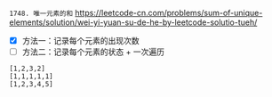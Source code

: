 
`1748. 唯一元素的和` https://leetcode-cn.com/problems/sum-of-unique-elements/solution/wei-yi-yuan-su-de-he-by-leetcode-solutio-tueh/
- [x] 方法一：记录每个元素的出现次数
- [ ] 方法二：记录每个元素的状态 + 一次遍历

```
[1,2,3,2]
[1,1,1,1,1]
[1,2,3,4,5]
```
